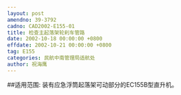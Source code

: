 ```yaml
---
layout: post
amendno: 39-3792
cadno: CAD2002-E155-01
title: 检查主起落架轮刹车管路
date: 2002-10-18 00:00:00 +0800
effdate: 2002-10-21 00:00:00 +0800
tag: E155
categories: 民航中南管理局适航处
author: 祝海鹰
---
```


##适用范围:
装有应急浮筒起落架可动部分的EC155B型直升机。

